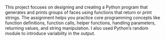 This project focuses on designing and creating a Python program that generates and prints groups of faces using functions that return or print strings. The assignment helps you practice core programming concepts like function definitions, function calls, helper functions, handling parameters, returning values, and string manipulation. I also used Python’s random module to introduce variability in the output.
